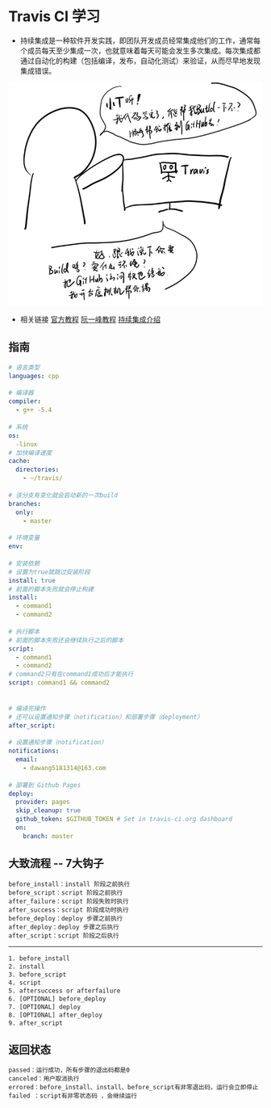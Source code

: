 # Travis CI 学习
- 持续集成是一种软件开发实践，即团队开发成员经常集成他们的工作，通常每个成员每天至少集成一次，也就意味着每天可能会发生多次集成。每次集成都通过自动化的构建（包括编译，发布，自动化测试）来验证，从而尽早地发现集成错误。

![image](travis.png)

- 相关链接
  [官方教程](https://docs.travis-ci.com/user/tutorial/)
  [阮一峰教程](http://www.ruanyifeng.com/blog/2017/12/travis_ci_tutorial.html)
  [持续集成介绍](http://network.51cto.com/art/201801/563064.htm)

## 指南
```yml
# 语言类型
languages: cpp

# 编译器
compiler:
  - g++ -5.4

# 系统
os:
  -linux
# 加快编译速度
cache:
  directories:
  	- ~/travis/

# 该分支有变化就会启动新的一次build
branches:
  only:
  	- master

# 环境变量
env:

# 安装依赖
# 设置为true就跳过安装阶段
install: true
# 前面的脚本失败就会停止构建
install:
  - command1
  - command2

# 执行脚本
# 前面的脚本失败还会继续执行之后的脚本
script:
  - command1
  - command2
# command2只有在command1成功后才能执行
script: command1 && command2


# 编译完操作  
# 还可以设置通知步骤（notification）和部署步骤（deployment）
after_script:

# 设置通知步骤（notification）
notifications:
  email:
    - dawang5181314@163.com

# 部署到 Github Pages  
deploy:
  provider: pages
  skip_cleanup: true
  github_token: $GITHUB_TOKEN # Set in travis-ci.org dashboard
  on:
    branch: master
```

## 大致流程 -- 7大钩子
```
before_install：install 阶段之前执行
before_script：script 阶段之前执行
after_failure：script 阶段失败时执行
after_success：script 阶段成功时执行
before_deploy：deploy 步骤之前执行
after_deploy：deploy 步骤之后执行
after_script：script 阶段之后执行
```
---
```
1. before_install
2. install
3. before_script
4. script
5. aftersuccess or afterfailure
6. [OPTIONAL] before_deploy
7. [OPTIONAL] deploy
8. [OPTIONAL] after_deploy
9. after_script
```

## 返回状态
```
passed：运行成功，所有步骤的退出码都是0
canceled：用户取消执行
errored：before_install、install、before_script有非零退出码，运行会立即停止
failed ：script有非零状态码 ，会继续运行
```